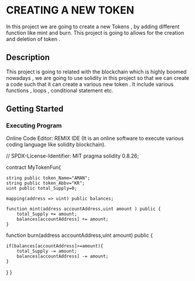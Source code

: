 # CREATING A NEW TOKEN

In this project we are going to create a new Tokens , by adding different function like mint and burn. This project is going to allows for the creation and deletion of token .

## Description

This project is going to related with the blockchain which is highly boomed nowadays , we are going to use solidity in this project so that we can create a code such that it can create a various new token . It include various functions , loops , conditional statement etc. 

## Getting Started 

### Executing Program

Online Code Editor: REMIX IDE (It is an online software to execute various coding language like solidity blockchain).

// SPDX-License-Identifier: MIT
pragma solidity 0.8.26;

contract MyTokenFun{

    string public token_Name="AMAN";
    string public token_Abbv="KR";
    uint public total_Supply=0;

    mapping(address => uint) public balances;

    function mint(address accountAddress,uint amount ) public {
        total_Supply += amount;
        balances[accountAddress] += amount;
    }

function burn(address accountAddress,uint amount) public  {

    if(balances[accountAddress]>=amount){ 
        total_Supply -= amount;
        balances[accountAddress] -= amount;
    }
}
}
